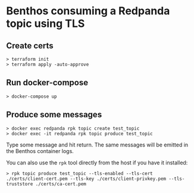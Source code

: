 # Benthos consuming a Redpanda topic using TLS

## Create certs

```shell
> terraform init
> terraform apply -auto-approve
```

## Run docker-compose

```shell
> docker-compose up
```

## Produce some messages

```shell
> docker exec redpanda rpk topic create test_topic
> docker exec -it redpanda rpk topic produce test_topic
```

Type some message and hit return. The same messages will be emitted in the Benthos container logs.

You can also use the `rpk` tool directly from the host if you have it installed:

```shell
> rpk topic produce test_topic --tls-enabled --tls-cert ./certs/client-cert.pem --tls-key ./certs/client-privkey.pem --tls-truststore ./certs/ca-cert.pem
```

